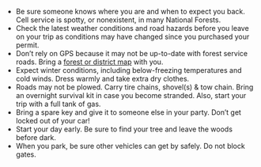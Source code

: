 * Be sure someone knows where you are and when to expect you back. Cell service is spotty, or nonexistent, in many National Forests.
* Check the latest weather conditions and road hazards before you leave on your trip as conditions may have changed since you purchased your permit.
* Don’t rely on GPS because it may not be up-to-date with forest service roads. Bring a [forest or district map](/christmas-trees/forests/mthood/#tree-locations) with you.
* Expect winter conditions, including below-freezing temperatures and cold winds. Dress warmly and take extra dry clothes.
* Roads may not be plowed. Carry tire chains, shovel(s) & tow chain. Bring an overnight survival kit in case you become stranded. Also, start your trip with a full tank of gas.
* Bring a spare key and give it to someone else in your party. Don’t get locked out of your car!
* Start your day early. Be sure to find your tree and leave the woods before dark.
* When you park, be sure other vehicles can get by safely. Do not block gates.
